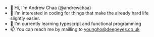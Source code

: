 - 👋 Hi, I’m Andrew Chaa (@andrewchaa)
- 👀 I’m interested in coding for things that make the already hard life slightly easier.
- 🌱 I’m currently learning typescript and functional programming
- 📫 You can reach me by mailling to youngho@deepeyes.co.uk

<!---
andrewchaa/andrewchaa is a ✨ special ✨ repository because its `README.md` (this file) appears on your GitHub profile.
You can click the Preview link to take a look at your changes.
--->
